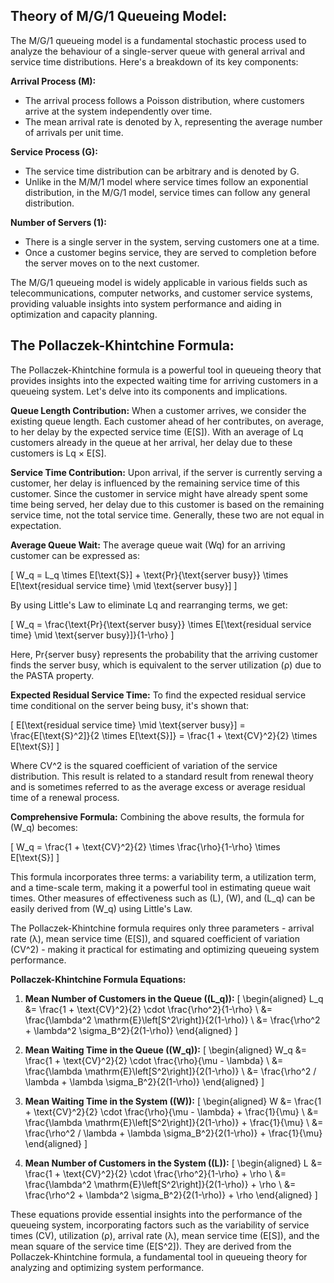 ## Theory of M/G/1 Queueing Model:

The M/G/1 queueing model is a fundamental stochastic process used to analyze the behaviour of a single-server queue with general arrival and service time distributions. Here's a breakdown of its key components:

**Arrival Process (M):**
- The arrival process follows a Poisson distribution, where customers arrive at the system independently over time.
- The mean arrival rate is denoted by λ, representing the average number of arrivals per unit time.

**Service Process (G):**
- The service time distribution can be arbitrary and is denoted by G.
- Unlike in the M/M/1 model where service times follow an exponential distribution, in the M/G/1 model, service times can follow any general distribution.

**Number of Servers (1):**
- There is a single server in the system, serving customers one at a time.
- Once a customer begins service, they are served to completion before the server moves on to the next customer.

The M/G/1 queueing model is widely applicable in various fields such as telecommunications, computer networks, and customer service systems, providing valuable insights into system performance and aiding in optimization and capacity planning.

## The Pollaczek-Khintchine Formula:

The Pollaczek-Khintchine formula is a powerful tool in queueing theory that provides insights into the expected waiting time for arriving customers in a queueing system. Let's delve into its components and implications.

**Queue Length Contribution:**
When a customer arrives, we consider the existing queue length. Each customer ahead of her contributes, on average, to her delay by the expected service time (E[S]). With an average of Lq customers already in the queue at her arrival, her delay due to these customers is Lq × E[S].

**Service Time Contribution:**
Upon arrival, if the server is currently serving a customer, her delay is influenced by the remaining service time of this customer. Since the customer in service might have already spent some time being served, her delay due to this customer is based on the remaining service time, not the total service time. Generally, these two are not equal in expectation.

**Average Queue Wait:**
The average queue wait (Wq) for an arriving customer can be expressed as:

\[ W_q = L_q \times E[\text{S}] + \text{Pr}\{\text{server busy}\} \times E[\text{residual service time} \mid \text{server busy}] \]

By using Little's Law to eliminate Lq and rearranging terms, we get:

\[ W_q = \frac{\text{Pr}\{\text{server busy}\} \times E[\text{residual service time} \mid \text{server busy}]}{1-\rho} \]

Here, Pr{server busy} represents the probability that the arriving customer finds the server busy, which is equivalent to the server utilization (ρ) due to the PASTA property.

**Expected Residual Service Time:**
To find the expected residual service time conditional on the server being busy, it's shown that:

\[ E[\text{residual service time} \mid \text{server busy}] = \frac{E[\text{S}^2]}{2 \times E[\text{S}]} = \frac{1 + \text{CV}^2}{2} \times E[\text{S}] \]

Where CV^2 is the squared coefficient of variation of the service distribution. This result is related to a standard result from renewal theory and is sometimes referred to as the average excess or average residual time of a renewal process.

**Comprehensive Formula:**
Combining the above results, the formula for \(W_q\) becomes:

\[ W_q = \frac{1 + \text{CV}^2}{2} \times \frac{\rho}{1-\rho} \times E[\text{S}] \]

This formula incorporates three terms: a variability term, a utilization term, and a time-scale term, making it a powerful tool in estimating queue wait times. Other measures of effectiveness such as \(L\), \(W\), and \(L_q\) can be easily derived from \(W_q\) using Little's Law. 

The Pollaczek-Khintchine formula requires only three parameters - arrival rate (λ), mean service time (E[S]), and squared coefficient of variation (CV^2) - making it practical for estimating and optimizing queueing system performance.


**Pollaczek-Khintchine Formula Equations:**

1. **Mean Number of Customers in the Queue (\(L_q\)):**
\[
\begin{aligned}
L_q &= \frac{1 + \text{CV}^2}{2} \cdot \frac{\rho^2}{1-\rho} \\
&= \frac{\lambda^2 \mathrm{E}\left[S^2\right]}{2(1-\rho)} \\
&= \frac{\rho^2 + \lambda^2 \sigma_B^2}{2(1-\rho)}
\end{aligned}
\]

2. **Mean Waiting Time in the Queue (\(W_q\)):**
\[
\begin{aligned}
W_q &= \frac{1 + \text{CV}^2}{2} \cdot \frac{\rho}{\mu - \lambda} \\
&= \frac{\lambda \mathrm{E}\left[S^2\right]}{2(1-\rho)} \\
&= \frac{\rho^2 / \lambda + \lambda \sigma_B^2}{2(1-\rho)}
\end{aligned}
\]

3. **Mean Waiting Time in the System (\(W\)):**
\[
\begin{aligned}
W &= \frac{1 + \text{CV}^2}{2} \cdot \frac{\rho}{\mu - \lambda} + \frac{1}{\mu} \\
&= \frac{\lambda \mathrm{E}\left[S^2\right]}{2(1-\rho)} + \frac{1}{\mu} \\
&= \frac{\rho^2 / \lambda + \lambda \sigma_B^2}{2(1-\rho)} + \frac{1}{\mu}
\end{aligned}
\]

4. **Mean Number of Customers in the System (\(L\)):**
\[
\begin{aligned}
L &= \frac{1 + \text{CV}^2}{2} \cdot \frac{\rho^2}{1-\rho} + \rho \\
&= \frac{\lambda^2 \mathrm{E}\left[S^2\right]}{2(1-\rho)} + \rho \\
&= \frac{\rho^2 + \lambda^2 \sigma_B^2}{2(1-\rho)} + \rho
\end{aligned}
\]

These equations provide essential insights into the performance of the queueing system, incorporating factors such as the variability of service times (CV), utilization (ρ), arrival rate (λ), mean service time (E[S]), and the mean square of the service time (E[S^2]). They are derived from the Pollaczek-Khintchine formula, a fundamental tool in queueing theory for analyzing and optimizing system performance.
